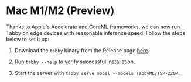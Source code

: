 # Mac M1/M2 (Preview)

Thanks to Apple's Accelerate and CoreML frameworks, we can now run Tabby on edge devices with reasonable inference speed. Follow the steps below to set it up:

1. Download the `tabby` binary from the Release page [here](https://github.com/TabbyML/tabby/releases/tag/latest).

2. Run `tabby --help` to verify successful installation.

3. Start the server with `tabby serve model --models TabbyML/T5P-220M`.
